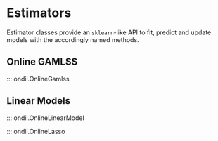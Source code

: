 # Estimators

Estimator classes provide an `sklearn`-like API to fit, predict and update models with the accordingly named methods.

## Online GAMLSS

::: ondil.OnlineGamlss

## Linear Models

::: ondil.OnlineLinearModel

::: ondil.OnlineLasso

